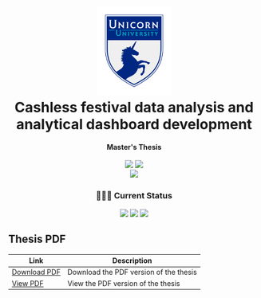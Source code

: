 <h1 align="center">
  <br>
  <img src="./figures/uu-icon.png" alt="Unicorn University" width="150"/>
  <br>
  Cashless festival data analysis and analytical dashboard development
  <br>
</h1>

<h4 align="center">Master's Thesis</h4>

<p align="center">
    <img src="https://img.shields.io/badge/University-Unicorn%20University-darkblue" />
    <img src="https://img.shields.io/badge/Supervisor-Mgr._Václav_Alt-white" />
    <br/>
    <img src="https://img.shields.io/badge/Field-Software_Engineering_and_Big_Data-moccasin" />
</p>

<h3 align="center">👨🏻‍🔬 Current Status</h3>
<p align="center">
  <img src="https://img.shields.io/badge/Research-0%25-red" />
  <img src="https://img.shields.io/badge/Thesis-0%25-red" />
  <img src="https://img.shields.io/badge/Development-0%25-red" />
</p>

## Thesis PDF
| Link                                                                                                                                         | Description |
|----------------------------------------------------------------------------------------------------------------------------------------------|-------------|
| [Download PDF](https://raw.githubusercontent.com/filipditrich/master-thesis/main/thesis/dist/main.pdf)                                       | Download the PDF version of the thesis |
| [View PDF](https://docs.google.com/viewer?url=https://raw.githubusercontent.com/filipditrich/master-thesis/main/thesis/dist/main.pdf)        | View the PDF version of the thesis |
